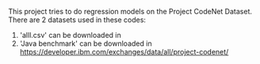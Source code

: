 This project tries to do regression models on the Project CodeNet Dataset.
There are 2 datasets used in these codes:
1. 'alll.csv' can be downloaded in
2. 'Java benchmark' can be downloaded in https://developer.ibm.com/exchanges/data/all/project-codenet/
